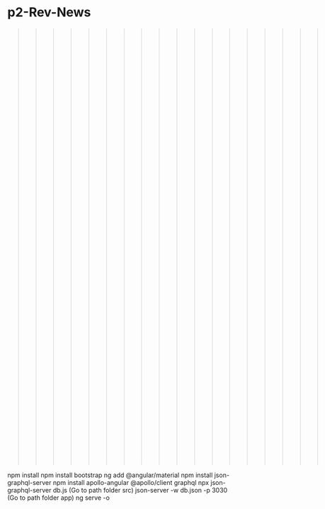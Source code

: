 # p2-Rev-News

>>>>>>>>>>>>>>>>>>>>>>>>>>>>>>>>>>>>>>>>>>>>>> Commands <<<<<<<<<<<<<<<<<<<<<<<<<<<<<<<<<<<<<<<<<<<<<<<<<<

npm install
npm install bootstrap
ng add @angular/material
npm install json-graphql-server
npm install apollo-angular @apollo/client graphql
npx json-graphql-server db.js (Go to path folder src)
json-server -w db.json -p 3030 (Go to path folder app)
ng serve -o
